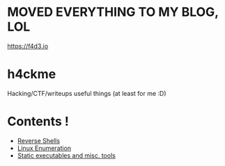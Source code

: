 # MOVED EVERYTHING TO MY BLOG, LOL

https://f4d3.io

# h4ckme
Hacking/CTF/writeups useful things (at least for me :D)


# Contents !

* [Reverse Shells](https://github.com/jcatala/h4ckme/blob/master/rev_shells/rev_shells.md)
* [Linux Enumeration](https://github.com/jcatala/h4ckme/tree/master/enumeration/enum_linux.md)
* [Static executables and misc. tools](https://github.com/jcatala/h4ckme/blob/master/tools/tools.md)

